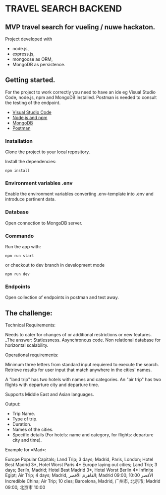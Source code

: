 # TRAVEL SEARCH BACKEND

## MVP travel search for vueling / nuwe hackaton.

Project developed with 

- node.js, 
- express.js, 
- mongoose as ORM, 
- MongoDB as persistence.

## Getting started. 

For the project to work correctly you need to have an ide eg Visual Studio Code, node.js, npm and MongoDB installed. Postman is needed to consult the testing of the endpoint.
- [Visual Studio Code](https://code.visualstudio.com/download)
- [Node.js and npm](https://nodejs.org/es/)
- [MongoDB](https://docs.mongodb.com/manual/installation/)
- [Postman](https://www.postman.com/downloads/)

### Installation 

Clone the project to your local repository.

Install the dependencies:

```
npm install
```

### Environment variables .env 

Enable the environment variables converting .env-template into .env and introduce pertinent data.

### Database

Open connection to MongoDB server.

### Commando

Run the app with:

```
npm run start
```
or checkout to dev branch in development mode

```
npm run dev
```

### Endpoints

Open collection of endpoints in postman and test away.

## The challenge:

Technical Requirements:

Needs to cater for changes of or additional restrictions or new features.
_The answer: Statlessness. Asynchronous code. Non relational database for horizontal scalability.

Operational requirements:

Minimum three letters from standard input requiered to execute the search.
Retrieve results for user input that match anywhere in the cities' names.

A "land trip" has two hotels with names and categories.
An "air trip" has two flights with departure city and departure time.

Supports Middle East and Asian languages.

Output:
- Trip Name.
- Type of trip.
- Duration.
- Names of the cities.
- Specific details (For hotels: name and category, for flights: departure city and time).

Example for «Mad»:

Europe Popular Capitals; Land Trip; 3 days; Madrid, Paris, London; Hotel Best Madrid 3*, Hotel Worst Paris 4*
Europe laying out cities; Land Trip; 3 days; Berlín, Madrid; Hotel Best Madrid 3*, Hotel Worst Berlin 4*
Infinite Egipt; Air Trip; 4 days; Madrid, القاهرة, الأقصر; Madrid 09:00, الأقصر 10:00
Incredible China; Air Trip; 10 dies; Barcelona, Madrid, 广州市, 北京市; Madrid 09:00, 北京市 10:00
